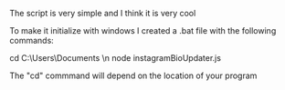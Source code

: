The script is very simple and I think it is very cool

To make it initialize with windows I created a .bat file with the following commands:

cd C:\Users\Documents \n
node instagramBioUpdater.js

The "cd" commmand will depend on the location of your program
